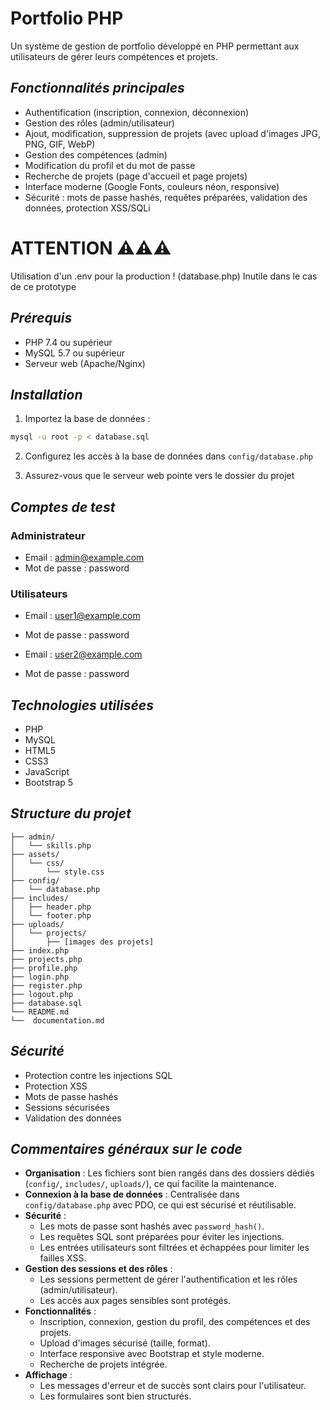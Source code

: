 # **Portfolio PHP**

Un système de gestion de portfolio développé en PHP permettant aux utilisateurs de gérer leurs compétences et projets.

## *Fonctionnalités principales*

- Authentification (inscription, connexion, déconnexion)
- Gestion des rôles (admin/utilisateur)
- Ajout, modification, suppression de projets (avec upload d'images JPG, PNG, GIF, WebP)
- Gestion des compétences (admin)
- Modification du profil et du mot de passe
- Recherche de projets (page d'accueil et page projets)
- Interface moderne (Google Fonts, couleurs néon, responsive)
- Sécurité : mots de passe hashés, requêtes préparées, validation des données, protection XSS/SQLi

# ATTENTION ⚠️⚠️⚠️

Utilisation d'un .env pour la production ! (database.php)
Inutile dans le cas de ce prototype

## *Prérequis*

- PHP 7.4 ou supérieur
- MySQL 5.7 ou supérieur
- Serveur web (Apache/Nginx)

## *Installation*

1. Importez la base de données :
```bash
mysql -u root -p < database.sql
```

2. Configurez les accès à la base de données dans `config/database.php`

3. Assurez-vous que le serveur web pointe vers le dossier du projet

## *Comptes de test*

### Administrateur
- Email : admin@example.com
- Mot de passe : password

### Utilisateurs
- Email : user1@example.com
- Mot de passe : password

- Email : user2@example.com
- Mot de passe : password

## *Technologies utilisées*

- PHP
- MySQL
- HTML5
- CSS3
- JavaScript
- Bootstrap 5

## *Structure du projet*

```
├── admin/
│   └── skills.php
├── assets/
│   └── css/
│       └── style.css
├── config/
│   └── database.php
├── includes/
│   ├── header.php
│   └── footer.php
├── uploads/
│   └── projects/
│       ├── [images des projets]
├── index.php
├── projects.php
├── profile.php
├── login.php
├── register.php
├── logout.php
├── database.sql
└── README.md
└──  documentation.md   
```

## *Sécurité*

- Protection contre les injections SQL
- Protection XSS
- Mots de passe hashés
- Sessions sécurisées
- Validation des données 

## *Commentaires généraux sur le code*


- **Organisation** : Les fichiers sont bien rangés dans des dossiers dédiés (`config/`, `includes/`, `uploads/`), ce qui facilite la maintenance.
- **Connexion à la base de données** : Centralisée dans `config/database.php` avec PDO, ce qui est sécurisé et réutilisable.
- **Sécurité** :
  - Les mots de passe sont hashés avec `password_hash()`.
  - Les requêtes SQL sont préparées pour éviter les injections.
  - Les entrées utilisateurs sont filtrées et échappées pour limiter les failles XSS.
- **Gestion des sessions et des rôles** :
  - Les sessions permettent de gérer l'authentification et les rôles (admin/utilisateur).
  - Les accès aux pages sensibles sont protégés.
- **Fonctionnalités** :
  - Inscription, connexion, gestion du profil, des compétences et des projets.
  - Upload d'images sécurisé (taille, format).
  - Interface responsive avec Bootstrap et style moderne.
  - Recherche de projets intégrée.
- **Affichage** :
  - Les messages d'erreur et de succès sont clairs pour l'utilisateur.
  - Les formulaires sont bien structurés.


